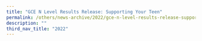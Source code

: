 ```yaml
---
title: "GCE N Level Results Release: Supporting Your Teen"
permalink: /others/news-archive/2022/gce-n-level-results-release-supporting-your-teen/
description: ""
third_nav_title: "2022"
---
```

